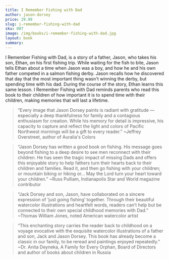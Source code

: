 ```yaml
---
title: I Remember Fishing with Dad
author: jason-dorsey
price: 29.99
slug: i-remember-fishing-with-dad
sku: 007
image: /img/books/i-remember-fishing-with-dad.jpg
layout: book
summary:
---
```


I Remember Fishing with Dad, is a story of a father, Jason, who takes his son, Ethan, on his first fishing trip. While waiting for the fish to bite, Jason tells Ethan about a time when Jason was a boy, and how he and his own father competed in a salmon fishing derby. Jason recalls how he discovered that day that the most important thing wasn't winning the derby, but spending time with his dad. During the course of the story, Ethan learns this same lesson. I Remember Fishing with Dad reminds parents who read this book to their children of how important it is to spend time with their children, making memories that will last a lifetime.  

> “Every image that Jason Dorsey paints is radiant with gratitude — especially a deep thankfulness for family and a contagious enthusiasm for creation. While his memory for detail is impressive, his capacity to capture and reflect the light and colors of Pacific Northwest mornings will be a gift to every reader.” ~Jeffrey Overstreet, author of Auralia's Colors

> “Jason Dorsey has written a good book on fishing. His message goes beyond fishing to a deep desire to see men reconnect with their children. He has seen the tragic impact of missing Dads and offers this enjoyable story to help fathers turn their hearts back to their children and families. Read it, and then go fishing with your children; or mountain biking or hiking or… May the Lord turn your heart toward your children.” ~Russ Pulliam, Indianapolis Star and World magazine contributor

> “Jack Dorsey and son, Jason, have collaborated on a sincere expression of ‘just going fishing’ together. Through their beautiful watercolor illustrations and heartfelt words, readers can’t help but be connected to their own special childhood memories with Dad.”
~Thomas William Jones, noted American watercolor artist

> “This enchanting story carries the reader back to childhood on a voyage evocative with the exquisite watercolor illustrations of a father and son, Jack and Jason Dorsey. This book has already become a classic in our family, to be reread and paintings enjoyed repeatedly.” ~Dr. Anita Deyneka, A Family for Every Orphan, Board of Directors and author of books about children in Russia
